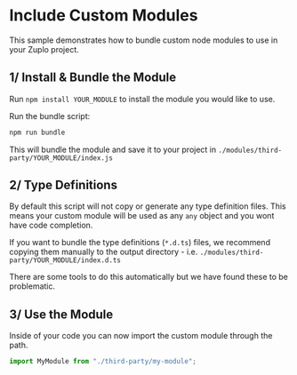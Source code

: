 # Include Custom Modules

This sample demonstrates how to bundle custom node modules to use in your Zuplo project.

## 1/ Install & Bundle the Module

Run `npm install YOUR_MODULE` to install the module you would like to use.

Run the bundle script:

```bash
npm run bundle
```

This will bundle the module and save it to your project in `./modules/third-party/YOUR_MODULE/index.js`

## 2/ Type Definitions

By default this script will not copy or generate any type definition files. This means your custom module will be used as any `any` object and you wont have code completion.

If you want to bundle the type definitions (`*.d.ts`) files, we recommend copying them manually to the output directory - i.e. `./modules/third-party/YOUR_MODULE/index.d.ts`

There are some tools to do this automatically but we have found these to be problematic.

## 3/ Use the Module

Inside of your code you can now import the custom module through the path.

```ts
import MyModule from "./third-party/my-module";
```

